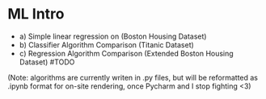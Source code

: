 # ML Intro
   - a) Simple linear regression on (Boston Housing Dataset)
   - b) Classifier Algorithm Comparison (Titanic Dataset)
   - c) Regression Algorithm Comparison (Extended Boston Housing Dataset) #TODO
   
(Note: algorithms are currently writen in .py files, but will be reformatted as .ipynb format for on-site rendering, once Pycharm and I stop fighting <3)
